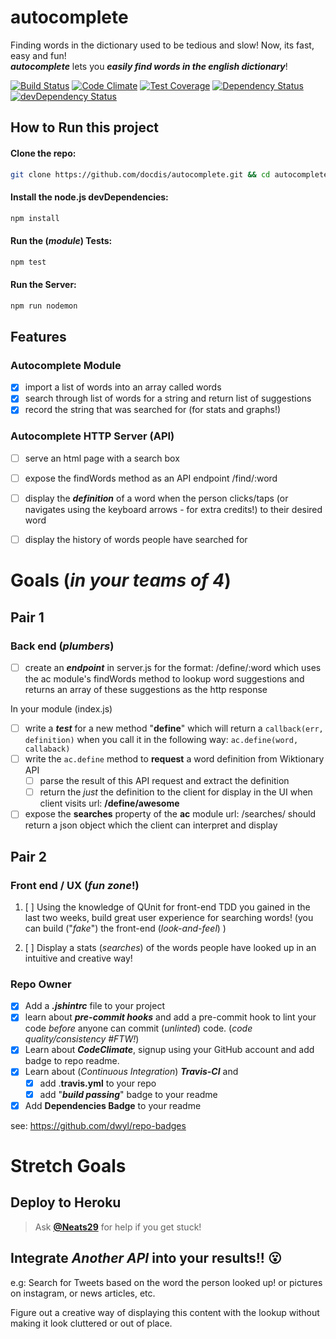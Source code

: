# autocomplete

Finding words in the dictionary used to be tedious and slow!
Now, its fast, easy and fun!  
***autocomplete*** lets you ***easily find words in the english dictionary***!

[![Build Status](https://travis-ci.org/docdis/autocomplete.svg)](https://travis-ci.org/docdis/autocomplete)
[![Code Climate](https://codeclimate.com/github/docdis/autocomplete/badges/gpa.svg)](https://codeclimate.com/github/docdis/autocomplete)
[![Test Coverage](https://codeclimate.com/github/docdis/autocomplete/badges/coverage.svg)](https://codeclimate.com/github/docdis/autocomplete/coverage)
[![Dependency Status](https://david-dm.org/docdis/autocomplete.svg)](https://david-dm.org/docdis/autocomplete)
[![devDependency Status](https://david-dm.org/docdis/autocomplete/dev-status.svg)](https://david-dm.org/docdis/autocomplete#info=devDependencies)

## How to Run this project

#### Clone the repo:

```sh
git clone https://github.com/docdis/autocomplete.git && cd autocomplete
```

#### Install the node.js devDependencies:

```sh
npm install
```

#### Run the (*module*) Tests:

```sh
npm test
```

#### Run the Server:

```sh
npm run nodemon
```

## Features

### Autocomplete Module

+ [x] import a list of words into an array called words
+ [x] search through list of words for a string and return list of suggestions
+ [x] record the string that was searched for (for stats and graphs!)

### Autocomplete HTTP Server (API)

+ [ ] serve an html page with a search box
+ [ ] expose the findWords method as an API endpoint /find/:word
+ [ ] display the ***definition*** of a word when the person clicks/taps (or navigates using the keyboard arrows - for extra credits!) to their desired word
+ [ ] display the history of words people have searched for


# Goals (*in your teams of 4*)

## Pair 1

### Back end (*plumbers*)

+ [ ] create an ***endpoint*** in server.js for the format: /define/:word which uses the ac module's findWords method to lookup word suggestions and returns an array of these suggestions as the http response

In your module (index.js)
+ [ ] write a ***test*** for a new method "**define**" which will return a `callback(err, definition)` when you call it in the following way: `ac.define(word, callaback)`
+ [ ] write the `ac.define` method to **request** a word definition from Wiktionary API
  + [ ] parse the result of this API request and extract the definition
  + [ ] return the *just* the definition to the client for display in the UI when client visits url: **/define/awesome**
+ [ ] expose the **searches** property of the **ac** module url: /searches/ should return a json object which the client can interpret and display

## Pair 2

### Front end / UX (*fun zone*!)

1. [ ] Using the knowledge of QUnit for front-end TDD you gained in the last two weeks, build great user experience for searching words! (you can build ("*fake*") the front-end (*look-and-feel*) )

2. [ ] Display a stats (*searches*) of the words people have looked up in an intuitive and creative way!

### Repo Owner

+ [x] Add a ***.jshintrc*** file to your project
+ [x] learn about ***pre-commit hooks*** and add a pre-commit hook to lint
your code *before* anyone can commit (*unlinted*) code. (*code quality/consistency #FTW!*)
+ [x] Learn about ***CodeClimate***, signup using your GitHub account and add badge to repo readme.
+ [x] Learn about (*Continuous Integration*) ***Travis-CI*** and
  + [x] add .**travis.yml** to your repo
  + [x] add "***build passing***" badge to your readme
+ [x] Add **Dependencies Badge** to your readme

see: https://github.com/dwyl/repo-badges

# Stretch Goals

## Deploy to Heroku

> Ask [**@Neats29**](https://github.com/Neats29) for help if you get stuck!

## Integrate *Another API* into your results!! :open_mouth:

e.g: Search for Tweets based on the word the person looked up!
or pictures on instagram, or news articles, etc.

Figure out a creative way of displaying this content with the lookup
without making it look cluttered or out of place.
